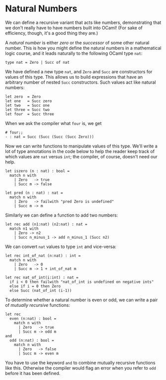 # Natural Numbers

We can define a recursive variant that acts like numbers, demonstrating
that we don't really have to have numbers built into OCaml!  (For sake
of efficiency, though, it's a good thing they are.)

A *natural number* is either *zero* or the *successor* of some other
natural number. This is how you might define the natural numbers in a
mathematical logic course, and it leads naturally to the
following OCaml type `nat`:
```
type nat = Zero | Succ of nat
```
We have defined a new type `nat`, and `Zero` and `Succ` are
constructors for values of this type. This allows us to
build expressions that have an arbitrary number of nested `Succ`
constructors. Such values act like natural numbers:

```
let zero  = Zero
let one   = Succ zero
let two   = Succ one
let three = Succ two
let four  = Succ three
```

When we ask the compiler what `four` is, we get

```
# four;;
- : nat = Succ (Succ (Succ (Succ Zero)))
```

Now we can write functions to manipulate values of this type.
We'll write a lot of type annotations in the code below to help the reader
keep track of which values are `nat` versus `int`; the compiler, of course,
doesn't need our help.

```
let iszero (n : nat) : bool = 
  match n with
    | Zero   -> true
    | Succ m -> false

let pred (n : nat) : nat = 
  match n with
    | Zero   -> failwith "pred Zero is undefined"
    | Succ m -> m
```

Similarly we can define a function to add two numbers: 

```
let rec add (n1:nat) (n2:nat) : nat = 
  match n1 with
    | Zero -> n2
    | Succ n_minus_1 -> add n_minus_1 (Succ n2)
```

We can convert `nat` values to type `int` and vice-versa:
```
let rec int_of_nat (n:nat) : int = 
  match n with
    | Zero   -> 0
    | Succ m -> 1 + int_of_nat m
    
let rec nat_of_int(i:int) : nat =
  if i < 0 then failwith "nat_of_int is undefined on negative ints"
  else if i = 0 then Zero
  else Succ (nat_of_int (i-1))
```

To determine whether a natural number is even or odd, we can write a
pair of *mutually recursive* functions:

```
let rec 
  even (n:nat) : bool =
    match n with
      | Zero   -> true
      | Succ m -> odd m
and 
  odd (n:nat) : bool =
    match n with
      | Zero   -> false
      | Succ m -> even m
```

You have to use the keyword `and` to combine mutually recursive
functions like this. Otherwise the compiler would flag an error when you
refer to `odd` before it has been defined.